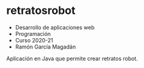 # retratosrobot

- Desarrollo de aplicaciones web
- Programación
- Curso 2020-21
- Ramón García Magadán

Aplicación en Java que permite crear retratos robot.

